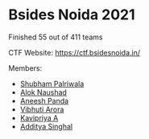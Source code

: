 # Bsides Noida 2021

Finished 55 out of 411 teams

CTF Website: https://ctf.bsidesnoida.in/

Members:
- [Shubham Palriwala](https://github.com/ShubhamPalriwala)
- [Alok Naushad](https://github.com/mintbomb27)
- [Aneesh Panda](https://github.com/aneeshpanda)
- [Vibhuti Arora](https://github.com/vibhutiarora355)
- [Kavipriya A](https://github.com/kavxprxya)
- [Additya Singhal](https://github.com/UnknownAbyss)

